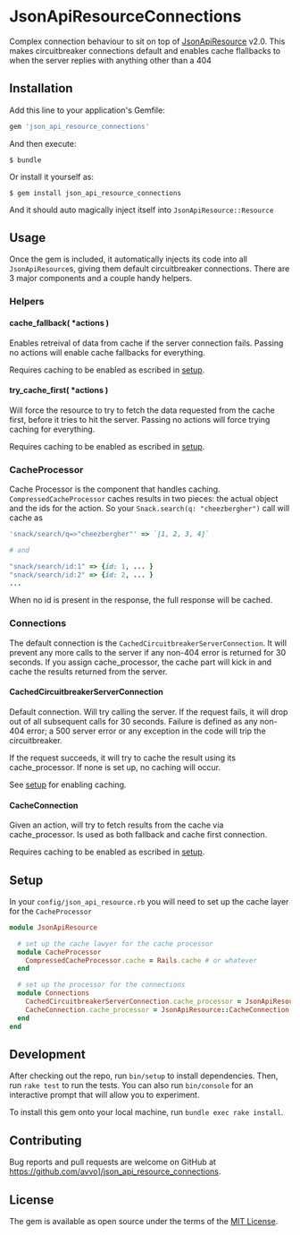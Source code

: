 # JsonApiResourceConnections

Complex connection behaviour to sit on top of [JsonApiResource](http://github.com/avvo/json_api_resource) v2.0. This makes circuitbreaker connections default and enables cache flallbacks to when the server replies with anything other than a 404

## Installation

Add this line to your application's Gemfile:

```ruby
gem 'json_api_resource_connections'
```

And then execute:

    $ bundle

Or install it yourself as:

    $ gem install json_api_resource_connections

And it should auto magically inject itself into `JsonApiResource::Resource`

## Usage

Once the gem is included, it automatically injects its code into all `JsonApiResource`s, giving them default circuitbreaker connections. There are 3 major components and a couple handy helpers.

### Helpers

#### cache_fallback( *actions )

Enables retreival of data from cache if the server connection fails. Passing no actions will enable cache fallbacks for everything. 

Requires caching to be enabled as escribed in [setup](#setup).

#### try_cache_first( *actions )

Will force the resource to try to fetch the data requested from the cache first, before it tries to hit the server. Passing no actions will force trying caching for everything.

Requires caching to be enabled as escribed in [setup](#setup).

### CacheProcessor

Cache Processor is the component that handles caching. `CompressedCacheProcessor` caches results in two pieces: the actual object and the ids for the action. So your `Snack.search(q: "cheezbergher")` call will cache as 
``` ruby
'snack/search/q=>"cheezbergher"' => `[1, 2, 3, 4]`

# and

"snack/search/id:1" => {id: 1, ... }
"snack/search/id:2" => {id: 2, ... }
...
```

When no id is present in the response, the full response will be cached.

### Connections

The default connection is the `CachedCircuitbreakerServerConnection`. It will prevent any more calls to the server if any non-404 error is returned for 30 seconds. If you assign cache_processor, the cache part will kick in and cache the results returned from the server. 

#### CachedCircuitbreakerServerConnection

Default connection. Will try calling the server. If the request fails, it will drop out of all subsequent calls for 30 seconds. Failure is defined as any non-404 error; a 500 server error or any exception in the code will trip the circuitbreaker.

If the request succeeds, it will try to cache the result using its cache_processor. If none is set up, no caching will occur. 

See [setup](#setup) for enabling caching.

#### CacheConnection

Given an action, will try to fetch results from the cache via cache_processor. Is used as both fallback and cache first connection. 

Requires caching to be enabled as escribed in [setup](#setup).

## Setup

In your `config/json_api_resource.rb` you will need to set up the cache layer for the `CacheProcessor`

```ruby
module JsonApiResource

  # set up the cache lawyer for the cache processor
  module CacheProcessor
    CompressedCacheProcessor.cache = Rails.cache # or whatever
  end

  # set up the processor for the connections
  module Connections
    CachedCircuitbreakerServerConnection.cache_processor = JsonApiResource::CacheProcessor::CompressedCacheProcessor
    CacheConnection.cache_processor = JsonApiResource::CacheConnection::CompressedCacheProcessor
  end
end
```

## Development

After checking out the repo, run `bin/setup` to install dependencies. Then, run `rake test` to run the tests. You can also run `bin/console` for an interactive prompt that will allow you to experiment.

To install this gem onto your local machine, run `bundle exec rake install`.

## Contributing

Bug reports and pull requests are welcome on GitHub at https://github.com/avvo]/json_api_resource_connections.


## License

The gem is available as open source under the terms of the [MIT License](http://opensource.org/licenses/MIT).

